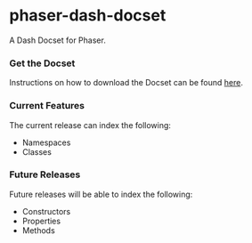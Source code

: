 phaser-dash-docset
==================

A Dash Docset for Phaser.

### Get the Docset

Instructions on how to download the Docset can be found [here](http://rcolinray.github.io/phaser-dash-docset).

### Current Features

The current release can index the following:

- Namespaces
- Classes

### Future Releases

Future releases will be able to index the following:

- Constructors
- Properties
- Methods
